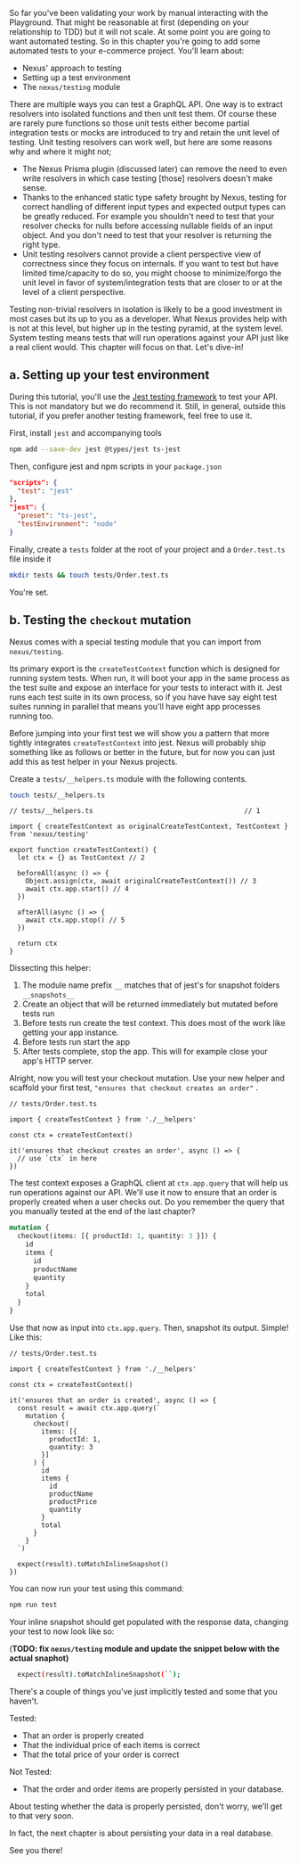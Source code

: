So far you've been validating your work by manual interacting with the Playground. That might be reasonable at first (depending on your relationship to TDD) but it will not scale. At some point you are going to want automated testing. So in this chapter you're going to add some automated tests to your e-commerce project. You'll learn about:

- Nexus' approach to testing
- Setting up a test environment
- The `nexus/testing` module

There are multiple ways you can test a GraphQL API. One way is to extract resolvers into isolated functions and then unit test them. Of course these are rarely pure functions so those unit tests either become partial integration tests or mocks are introduced to try and retain the unit level of testing. Unit testing resolvers can work well, but here are some reasons why and where it might not;

- The Nexus Prisma plugin (discussed later) can remove the need to even write resolvers in which case testing [those] resolvers doesn't make sense.
- Thanks to the enhanced static type safety brought by Nexus, testing for correct handling of different input types and expected output types can be greatly reduced. For example you shouldn't need to test that your resolver checks for nulls before accessing nullable fields of an input object. And you don't need to test that your resolver is returning the right type.
- Unit testing resolvers cannot provide a client perspective view of correctness since they focus on internals. If you want to test but have limited time/capacity to do so, you might choose to minimize/forgo the unit level in favor of system/integration tests that are closer to or at the level of a client perspective.

Testing non-trivial resolvers in isolation is likely to be a good investment in most cases but its up to you as a developer. What Nexus provides help with is not at this level, but higher up in the testing pyramid, at the system level. System testing means tests that will run operations against your API just like a real client would. This chapter will focus on that. Let's dive-in!

## a. Setting up your test environment

During this tutorial, you'll use the [Jest testing framework](https://jestjs.io/) to test your API. This is not mandatory but we do recommend it. Still, in general, outside this tutorial, if you prefer another testing framework, feel free to use it.

First, install `jest` and accompanying tools

```bash
npm add --save-dev jest @types/jest ts-jest
```

Then, configure jest and npm scripts in your `package.json`

```json
"scripts": {
  "test": "jest"
},
"jest": {
  "preset": "ts-jest",
  "testEnvironment": "node"
}
```

Finally, create a `tests` folder at the root of your project and a `Order.test.ts` file inside it

```bash
mkdir tests && touch tests/Order.test.ts
```

You're set.

## b. Testing the `checkout` mutation

Nexus comes with a special testing module that you can import from `nexus/testing`.

Its primary export is the `createTestContext` function which is designed for running system tests. When run, it will boot your app in the same process as the test suite and expose an interface for your tests to interact with it. Jest runs each test suite in its own process, so if you have have say eight test suites running in parallel that means you'll have eight app processes running too.

Before jumping into your first test we will show you a pattern that more tightly integrates `createTestContext` into jest. Nexus will probably ship something like as follows or better in the future, but for now you can just add this as test helper in your Nexus projects.

Create a `tests/__helpers.ts` module with the following contents.

```bash
touch tests/__helpers.ts
```

```tsx
// tests/__helpers.ts                                      // 1

import { createTestContext as originalCreateTestContext, TestContext } from 'nexus/testing'

export function createTestContext() {
  let ctx = {} as TestContext // 2

  beforeAll(async () => {
    Object.assign(ctx, await originalCreateTestContext()) // 3
    await ctx.app.start() // 4
  })

  afterAll(async () => {
    await ctx.app.stop() // 5
  })

  return ctx
}
```

Dissecting this helper:

1. The module name prefix `__` matches that of jest's for snapshot folders `__snapshots__`
2. Create an object that will be returned immediately but mutated before tests run
3. Before tests run create the test context. This does most of the work like getting your app instance.
4. Before tests run start the app
5. After tests complete, stop the app. This will for example close your app's HTTP server.

Alright, now you will test your checkout mutation. Use your new helper and scaffold your first test, `"ensures that checkout creates an order"` .

```tsx
// tests/Order.test.ts

import { createTestContext } from './__helpers'

const ctx = createTestContext()

it('ensures that checkout creates an order', async () => {
  // use `ctx` in here
})
```

The test context exposes a GraphQL client at `ctx.app.query` that will help us run operations against our API. We'll use it now to ensure that an order is properly created when a user checks out. Do you remember the query that you manually tested at the end of the last chapter?

```graphql
mutation {
  checkout(items: [{ productId: 1, quantity: 3 }]) {
    id
    items {
      id
      productName
      quantity
    }
    total
  }
}
```

Use that now as input into `ctx.app.query`. Then, snapshot its output. Simple! Like this:

```tsx
// tests/Order.test.ts

import { createTestContext } from './__helpers'

const ctx = createTestContext()

it('ensures that an order is created', async () => {
  const result = await ctx.app.query(`
    mutation {
      checkout(
        items: [{
          productId: 1,
          quantity: 3
        }]
      ) {
        id
        items {
          id
          productName
          productPrice
          quantity
        }
        total
      }
    }
  `)

  expect(result).toMatchInlineSnapshot()
})
```

You can now run your test using this command:

```bash
npm run test
```

Your inline snapshot should get populated with the response data, changing your test to now look like so:

(**TODO: fix `nexus/testing` module and update the snippet below with the actual snaphot)**

```bash
  expect(result).toMatchInlineSnapshot(``);
```

There's a couple of things you've just implicitly tested and some that you haven't.

Tested:

- That an order is properly created
- That the individual price of each items is correct
- That the total price of your order is correct

Not Tested:

- That the order and order items are properly persisted in your database.

About testing whether the data is properly persisted, don't worry, we'll get to that very soon.

In fact, the next chapter is about persisting your data in a real database.

See you there!
